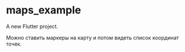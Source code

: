 # maps_example

A new Flutter project.

Можно ставить маркеры на карту и потом видеть список координат точек.
